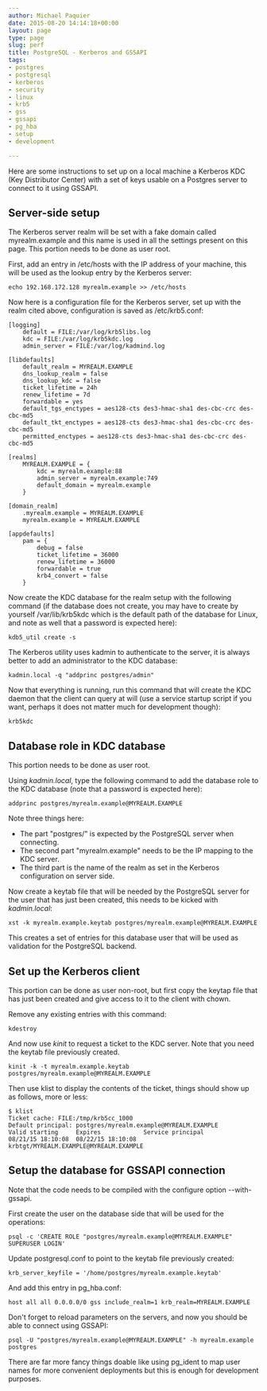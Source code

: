 ```yaml
---
author: Michael Paquier
date: 2015-08-20 14:14:18+00:00
layout: page
type: page
slug: perf
title: PostgreSQL - Kerberos and GSSAPI
tags:
- postgres
- postgresql
- kerberos
- security
- linux
- krb5
- gss
- gssapi
- pg_hba
- setup
- development

---
```


Here are some instructions to set up on a local machine a Kerberos KDC (Key
Distributor Center) with a set of keys usable on a Postgres server to connect
to it using GSSAPI.

## Server-side setup

The Kerberos server realm will be set with a fake domain called
myrealm.example and this name is used in all the settings present on this
page. This portion needs to be done as user root.

First, add an entry in /etc/hosts with the IP address of your machine, this
will be used as the lookup entry by the Kerberos server:

    echo 192.168.172.128 myrealm.example >> /etc/hosts

Now here is a configuration file for the Kerberos server, set up with the
realm cited above, configuration is saved as /etc/krb5.conf:

    [logging]
        default = FILE:/var/log/krb5libs.log
        kdc = FILE:/var/log/krb5kdc.log
        admin_server = FILE:/var/log/kadmind.log

    [libdefaults]
        default_realm = MYREALM.EXAMPLE
        dns_lookup_realm = false
        dns_lookup_kdc = false
        ticket_lifetime = 24h
        renew_lifetime = 7d
        forwardable = yes
        default_tgs_enctypes = aes128-cts des3-hmac-sha1 des-cbc-crc des-cbc-md5
        default_tkt_enctypes = aes128-cts des3-hmac-sha1 des-cbc-crc des-cbc-md5
        permitted_enctypes = aes128-cts des3-hmac-sha1 des-cbc-crc des-cbc-md5

    [realms]
        MYREALM.EXAMPLE = {
            kdc = myrealm.example:88
            admin_server = myrealm.example:749
            default_domain = myrealm.example
        }

    [domain_realm]
        .myrealm.example = MYREALM.EXAMPLE
        myrealm.example = MYREALM.EXAMPLE

    [appdefaults]
        pam = {
            debug = false
            ticket_lifetime = 36000
            renew_lifetime = 36000
            forwardable = true
            krb4_convert = false
        }

Now create the KDC database for the realm setup with the following command
(if the database does not create, you may have to create by yourself
/var/lib/krb5kdc which is the default path of the database for Linux,
and note as well that a password is expected here):

    kdb5_util create -s

The Kerberos utility uses kadmin to authenticate to the server, it is
always better to add an administrator to the KDC database:

    kadmin.local -q "addprinc postgres/admin"

Now that everything is running, run this command that will create the KDC
daemon that the client can query at will (use a service startup script if
you want, perhaps it does not matter much for development though):

    krb5kdc

## Database role in KDC database

This portion needs to be done as user root.

Using *kadmin.local*, type the following command to add the database role
to the KDC database (note that a password is expected here):

    addprinc postgres/myrealm.example@MYREALM.EXAMPLE

Note three things here:

  * The part "postgres/" is expected by the PostgreSQL server when
  connecting.
  * The second part "myrealm.example" needs to be the IP mapping to
  the KDC server.
  * The third part is the name of the realm as set in the Kerberos
  configuration on server side.

Now create a keytab file that will be needed by the PostgreSQL server
for the user that has just been created, this needs to be kicked with
*kadmin.local*:

    xst -k myrealm.example.keytab postgres/myrealm.example@MYREALM.EXAMPLE

This creates a set of entries for this database user that will be
used as validation for the PostgreSQL backend.

## Set up the Kerberos client

This portion can be done as user non-root, but first copy the keytap
file that has just been created and give access to it to the client
with chown.

Remove any existing entries with this command:

    kdestroy

And now use *kinit* to request a ticket to the KDC server. Note that you
need the keytab file previously created.

    kinit -k -t myrealm.example.keytab  postgres/myrealm.example@MYREALM.EXAMPLE

Then use klist to display the contents of the ticket, things should show
up as follows, more or less:

    $ klist
    Ticket cache: FILE:/tmp/krb5cc_1000
    Default principal: postgres/myrealm.example@MYREALM.EXAMPLE
    Valid starting     Expires            Service principal
    08/21/15 18:10:08  08/22/15 18:10:08  krbtgt/MYREALM.EXAMPLE@MYREALM.EXAMPLE

## Setup the database for GSSAPI connection

Note that the code needs to be compiled with the configure option
--with-gssapi.

First create the user on the database side that will be used for the
operations:

    psql -c 'CREATE ROLE "postgres/myrealm.example@MYREALM.EXAMPLE" SUPERUSER LOGIN'

Update postgresql.conf to point to the keytab file previously created:

    krb_server_keyfile = '/home/postgres/myrealm.example.keytab'

And add this entry in pg_hba.conf:

    host all all 0.0.0.0/0 gss include_realm=1 krb_realm=MYREALM.EXAMPLE

Don't forget to reload parameters on the servers, and now you should
be able to connect using GSSAPI:

    psql -U "postgres/myrealm.example@MYREALM.EXAMPLE" -h myrealm.example postgres

There are far more fancy things doable like using pg_ident to map user
names for more convenient deployments but this is enough for development
purposes.
